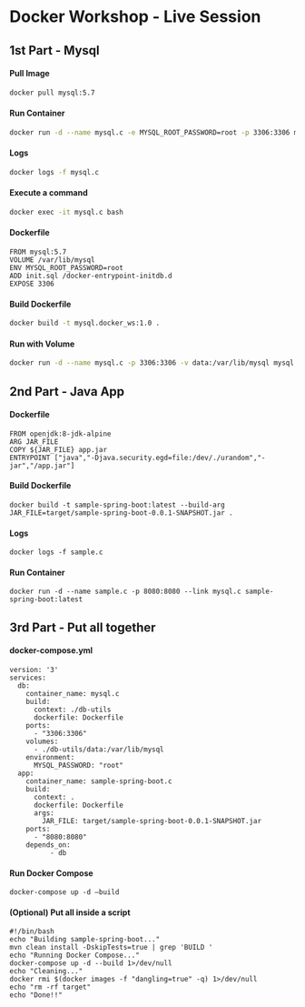 # Docker Workshop - Live Session

## 1st Part - Mysql
#### Pull Image
```sh
docker pull mysql:5.7
```
#### Run Container
```sh
docker run -d --name mysql.c -e MYSQL_ROOT_PASSWORD=root -p 3306:3306 mysql:5.7
```
#### Logs
```sh
docker logs -f mysql.c
```
#### Execute a command
```sh
docker exec -it mysql.c bash
```
#### Dockerfile
```
FROM mysql:5.7
VOLUME /var/lib/mysql
ENV MYSQL_ROOT_PASSWORD=root
ADD init.sql /docker-entrypoint-initdb.d
EXPOSE 3306
```
#### Build Dockerfile
```sh
docker build -t mysql.docker_ws:1.0 .
```
#### Run with Volume
```sh
docker run -d --name mysql.c -p 3306:3306 -v data:/var/lib/mysql mysql.docker_ws:1.0
```
## 2nd Part - Java App
#### Dockerfile
```
FROM openjdk:8-jdk-alpine
ARG JAR_FILE
COPY ${JAR_FILE} app.jar
ENTRYPOINT ["java","-Djava.security.egd=file:/dev/./urandom","-jar","/app.jar"]
```
#### Build Dockerfile
```
docker build -t sample-spring-boot:latest --build-arg JAR_FILE=target/sample-spring-boot-0.0.1-SNAPSHOT.jar .
```
#### Logs
```
docker logs -f sample.c
```
#### Run Container
```
docker run -d --name sample.c -p 8080:8080 --link mysql.c sample-spring-boot:latest
```
## 3rd Part - Put all together
#### docker-compose.yml
```
version: '3'
services:
  db:
    container_name: mysql.c
    build:
      context: ./db-utils
      dockerfile: Dockerfile
    ports:
      - "3306:3306"
    volumes:
      - ./db-utils/data:/var/lib/mysql
    environment:
      MYSQL_PASSWORD: "root"
  app:
    container_name: sample-spring-boot.c
    build:
      context: .
      dockerfile: Dockerfile
      args:
        JAR_FILE: target/sample-spring-boot-0.0.1-SNAPSHOT.jar
    ports:
      - "8080:8080"
    depends_on:
          - db
```
#### Run Docker Compose
```
docker-compose up -d —build
```
#### (Optional) Put all inside a script
```
#!/bin/bash
echo "Building sample-spring-boot..."
mvn clean install -DskipTests=true | grep 'BUILD '
echo "Running Docker Compose..."
docker-compose up -d --build 1>/dev/null
echo "Cleaning..."
docker rmi $(docker images -f "dangling=true" -q) 1>/dev/null
echo "rm -rf target"
echo "Done!!"
```
